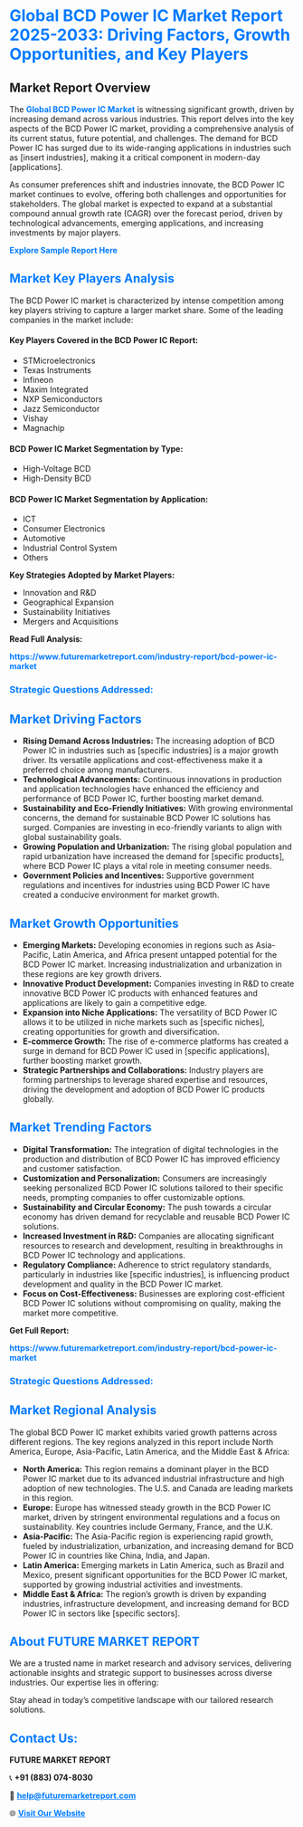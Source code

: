 <h1 style="color: #007BFF;">Global BCD Power IC Market Report 2025-2033: Driving Factors, Growth Opportunities, and Key Players</h1>

<section id="overview">
<h2>Market Report Overview</h2>
<p>The <a href="https://www.futuremarketreport.com/industry-report/bcd-power-ic-market" style="color: #007BFF; text-decoration: none;"><strong>Global BCD Power IC Market</strong></a> is witnessing significant growth, driven by increasing demand across various industries. This report delves into the key aspects of the BCD Power IC market, providing a comprehensive analysis of its current status, future potential, and challenges. The demand for BCD Power IC has surged due to its wide-ranging applications in industries such as [insert industries], making it a critical component in modern-day [applications].</p>
<p>As consumer preferences shift and industries innovate, the BCD Power IC market continues to evolve, offering both challenges and opportunities for stakeholders. The global market is expected to expand at a substantial compound annual growth rate (CAGR) over the forecast period, driven by technological advancements, emerging applications, and increasing investments by major players.</p>
</section>

<section id="overview">
<p><a href="https://www.futuremarketreport.com/request-sample/reportId=26884" style="color: #007BFF; text-decoration: none;"><strong>Explore Sample Report Here</strong></a></p>
</section>

<section id="key-players">
<h2 style="color: #007BFF;">Market Key Players Analysis</h2>
<p>The BCD Power IC market is characterized by intense competition among key players striving to capture a larger market share. Some of the leading companies in the market include:</p>
<h4>Key Players Covered in the BCD Power IC Report:</h4>
<ul><li>STMicroelectronics</li><li>Texas Instruments</li><li>Infineon</li><li>Maxim Integrated</li><li>NXP Semiconductors</li><li>Jazz Semiconductor</li><li>Vishay</li><li>Magnachip</li></ul>
<h4>BCD Power IC Market Segmentation by Type:</h4>
<ul><li>High-Voltage BCD</li><li>High-Density BCD</li></ul>

<h4>BCD Power IC Market Segmentation by Application:</h4>
<ul><li>ICT</li><li>Consumer Electronics</li><li>Automotive</li><li>Industrial Control System</li><li>Others</li></ul>
<p><strong>Key Strategies Adopted by Market Players:</strong></p>
<ul>
<li>Innovation and R&D</li>
<li>Geographical Expansion</li>
<li>Sustainability Initiatives</li>
<li>Mergers and Acquisitions</li>
</ul>
</section>

<section>
<p><strong>Read Full Analysis: </strong></p><a href="https://www.futuremarketreport.com/industry-report/bcd-power-ic-market" style="color: #007BFF; text-decoration: none;"><strong>https://www.futuremarketreport.com/industry-report/bcd-power-ic-market</strong></a>
<h3 style="color: #007BFF;">Strategic Questions Addressed:</h3>
</section>

<section id="driving-factors">
<h2 style="color: #007BFF;">Market Driving Factors</h2>
<ul>
<li><strong>Rising Demand Across Industries:</strong> The increasing adoption of BCD Power IC in industries such as [specific industries] is a major growth driver. Its versatile applications and cost-effectiveness make it a preferred choice among manufacturers.</li>
<li><strong>Technological Advancements:</strong> Continuous innovations in production and application technologies have enhanced the efficiency and performance of BCD Power IC, further boosting market demand.</li>
<li><strong>Sustainability and Eco-Friendly Initiatives:</strong> With growing environmental concerns, the demand for sustainable BCD Power IC solutions has surged. Companies are investing in eco-friendly variants to align with global sustainability goals.</li>
<li><strong>Growing Population and Urbanization:</strong> The rising global population and rapid urbanization have increased the demand for [specific products], where BCD Power IC plays a vital role in meeting consumer needs.</li>
<li><strong>Government Policies and Incentives:</strong> Supportive government regulations and incentives for industries using BCD Power IC have created a conducive environment for market growth.</li>
</ul>
</section>

<section id="growth-opportunities">
<h2 style="color: #007BFF;">Market Growth Opportunities</h2>
<ul>
<li><strong>Emerging Markets:</strong> Developing economies in regions such as Asia-Pacific, Latin America, and Africa present untapped potential for the BCD Power IC market. Increasing industrialization and urbanization in these regions are key growth drivers.</li>
<li><strong>Innovative Product Development:</strong> Companies investing in R&D to create innovative BCD Power IC products with enhanced features and applications are likely to gain a competitive edge.</li>
<li><strong>Expansion into Niche Applications:</strong> The versatility of BCD Power IC allows it to be utilized in niche markets such as [specific niches], creating opportunities for growth and diversification.</li>
<li><strong>E-commerce Growth:</strong> The rise of e-commerce platforms has created a surge in demand for BCD Power IC used in [specific applications], further boosting market growth.</li>
<li><strong>Strategic Partnerships and Collaborations:</strong> Industry players are forming partnerships to leverage shared expertise and resources, driving the development and adoption of BCD Power IC products globally.</li>
</ul>
</section>

<section id="trending-factors">
<h2 style="color: #007BFF;">Market Trending Factors</h2>
<ul>
<li><strong>Digital Transformation:</strong> The integration of digital technologies in the production and distribution of BCD Power IC has improved efficiency and customer satisfaction.</li>
<li><strong>Customization and Personalization:</strong> Consumers are increasingly seeking personalized BCD Power IC solutions tailored to their specific needs, prompting companies to offer customizable options.</li>
<li><strong>Sustainability and Circular Economy:</strong> The push towards a circular economy has driven demand for recyclable and reusable BCD Power IC solutions.</li>
<li><strong>Increased Investment in R&D:</strong> Companies are allocating significant resources to research and development, resulting in breakthroughs in BCD Power IC technology and applications.</li>
<li><strong>Regulatory Compliance:</strong> Adherence to strict regulatory standards, particularly in industries like [specific industries], is influencing product development and quality in the BCD Power IC market.</li>
<li><strong>Focus on Cost-Effectiveness:</strong> Businesses are exploring cost-efficient BCD Power IC solutions without compromising on quality, making the market more competitive.</li>
</ul>
</section>

<section>
<p><strong>Get Full Report: </strong></p><a href="https://www.futuremarketreport.com/industry-report/bcd-power-ic-market" style="color: #007BFF; text-decoration: none;"><strong>https://www.futuremarketreport.com/industry-report/bcd-power-ic-market</strong></a>
<h3 style="color: #007BFF;">Strategic Questions Addressed:</h3>
</section>


<section id="regional-analysis">
<h2 style="color: #007BFF;">Market Regional Analysis</h2>
<p>The global BCD Power IC market exhibits varied growth patterns across different regions. The key regions analyzed in this report include North America, Europe, Asia-Pacific, Latin America, and the Middle East & Africa:</p>
<ul>
<li><strong>North America:</strong> This region remains a dominant player in the BCD Power IC market due to its advanced industrial infrastructure and high adoption of new technologies. The U.S. and Canada are leading markets in this region.</li>
<li><strong>Europe:</strong> Europe has witnessed steady growth in the BCD Power IC market, driven by stringent environmental regulations and a focus on sustainability. Key countries include Germany, France, and the U.K.</li>
<li><strong>Asia-Pacific:</strong> The Asia-Pacific region is experiencing rapid growth, fueled by industrialization, urbanization, and increasing demand for BCD Power IC in countries like China, India, and Japan.</li>
<li><strong>Latin America:</strong> Emerging markets in Latin America, such as Brazil and Mexico, present significant opportunities for the BCD Power IC market, supported by growing industrial activities and investments.</li>
<li><strong>Middle East & Africa:</strong> The region’s growth is driven by expanding industries, infrastructure development, and increasing demand for BCD Power IC in sectors like [specific sectors].</li>
</ul>
</section>

<footer>
<h2 style="color: #007BFF;">About FUTURE MARKET REPORT</h2>
<p>We are a trusted name in market research and advisory services, delivering actionable insights and strategic support to businesses across diverse industries. Our expertise lies in offering:</p>

<p>Stay ahead in today’s competitive landscape with our tailored research solutions.</p>

<h2 style="color: #007BFF;">Contact Us:</h2>
<p><strong>FUTURE MARKET REPORT</strong></p>
<p>📞 <strong>+91 (883) 074-8030</strong></p>
<p>📧 <strong><a href="mailto:help@futuremarketreport.com" style="color: #007BFF;">help@futuremarketreport.com</a></strong></p>
<p>🌐 <strong><a href="https://www.futuremarketreport.com/" style="color: #007BFF;">Visit Our Website</a></strong></p>
</footer>